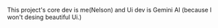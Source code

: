 This project's core dev is me(Nelson) and Ui dev is Gemini AI (because I won't desing beautiful Ui.)
